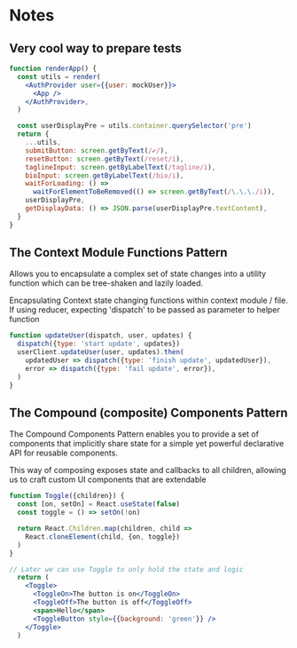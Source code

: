 # Notes

## Very cool way to prepare tests

```jsx
function renderApp() {
  const utils = render(
    <AuthProvider user={{user: mockUser}}>
      <App />
    </AuthProvider>,
  )

  const userDisplayPre = utils.container.querySelector('pre')
  return {
    ...utils,
    submitButton: screen.getByText(/✔/),
    resetButton: screen.getByText(/reset/i),
    taglineInput: screen.getByLabelText(/tagline/i),
    bioInput: screen.getByLabelText(/bio/i),
    waitForLoading: () =>
      waitForElementToBeRemoved(() => screen.getByText(/\.\.\./i)),
    userDisplayPre,
    getDisplayData: () => JSON.parse(userDisplayPre.textContent),
  }
}
```

## The Context Module Functions Pattern

Allows you to encapsulate a complex set of state changes into a
utility function which can be tree-shaken and lazily loaded.

Encapsulating Context state changing functions within context module / file.
If using reducer, expecting 'dispatch' to be passed as parameter to helper function

```jsx
function updateUser(dispatch, user, updates) {
  dispatch({type: 'start update', updates})
  userClient.updateUser(user, updates).then(
    updatedUser => dispatch({type: 'finish update', updatedUser}),
    error => dispatch({type: 'fail update', error}),
  )
}
```

## The Compound (composite) Components Pattern

The Compound Components Pattern enables you to provide a set of
components that implicitly share state for a simple yet powerful declarative API
for reusable components.

This way of composing exposes state and callbacks to all children,
allowing us to craft custom UI components that are extendable

```jsx
function Toggle({children}) {
  const [on, setOn] = React.useState(false)
  const toggle = () => setOn(!on)

  return React.Children.map(children, child =>
    React.cloneElement(child, {on, toggle})
  )
}

// Later we can use Toggle to only hold the state and logic
  return (
    <Toggle>
      <ToggleOn>The button is on</ToggleOn>
      <ToggleOff>The button is off</ToggleOff>
      <span>Hello</span>
      <ToggleButton style={{background: 'green'}} />
    </Toggle>
  )
```
